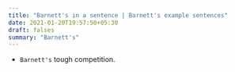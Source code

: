 ```yaml
---
title: "Barnett's in a sentence | Barnett's example sentences"
date: 2021-01-20T19:57:50+05:30
draft: falses
summary: "Barnett's"
---
```

- `Barnett's` tough competition.
                 
